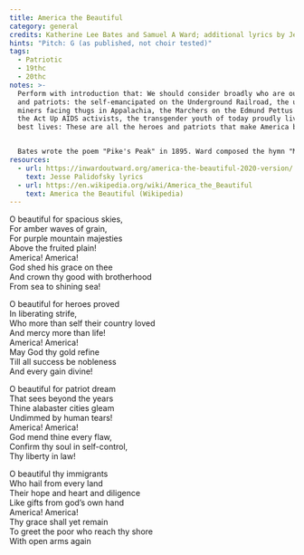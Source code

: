 ```yaml
---
title: America the Beautiful
category: general
credits: Katherine Lee Bates and Samuel A Ward; additional lyrics by Jesse Palidofsky
hints: "Pitch: G (as published, not choir tested)"
tags:
  - Patriotic
  - 19thc
  - 20thc
notes: >-
  Perform with introduction that: We should consider broadly who are our heroes
  and patriots: the self-emancipated on the Underground Railroad, the union coal
  miners facing thugs in Appalachia, the Marchers on the Edmund Pettus bridge,
  the Act Up AIDS activists, the transgender youth of today proudly living their
  best lives: These are all the heroes and patriots that make America beautiful.


  Bates wrote the poem "Pike's Peak" in 1895. Ward composed the hymn "Materna" in 1883. The two were brought together as "America the Beautiful" and published in 1910 by Oliver Ditson & Co. Jesse Palidofsky wrote new lyrics about immigrants, earth, and working people for the 2020 elections. 
resources:
  - url: https://inwardoutward.org/america-the-beautiful-2020-version/
    text: Jesse Palidofsky lyrics
  - url: https://en.wikipedia.org/wiki/America_the_Beautiful
    text: America the Beautiful (Wikipedia)
---
```

O beautiful for spacious skies,\
For amber waves of grain,\
For purple mountain majesties\
Above the fruited plain!\
America! America!\
God shed his grace on thee\
And crown thy good with brotherhood\
From sea to shining sea!  

O beautiful for heroes proved\
In liberating strife,\
Who more than self their country loved\
And mercy more than life!\
America! America!\
May God thy gold refine\
Till all success be nobleness\
And every gain divine!  

O beautiful for patriot dream\
That sees beyond the years\
Thine alabaster cities gleam\
Undimmed by human tears!\
America! America!\
God mend thine every flaw,\
Confirm thy soul in self-control,\
Thy liberty in law!  

O beautiful thy immigrants\
Who hail from every land\
Their hope and heart and diligence\
Like gifts from god’s own hand\
America! America!\
Thy grace shall yet remain\
To greet the poor who reach thy shore\
With open arms again

